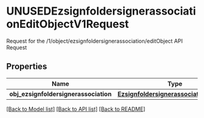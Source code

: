 # UNUSEDEzsignfoldersignerassociationEditObjectV1Request

Request for the /1/object/ezsignfoldersignerassociation/editObject API Request
## Properties
Name | Type | Description | Notes
------------ | ------------- | ------------- | -------------
**obj_ezsignfoldersignerassociation** | [**EzsignfoldersignerassociationRequest**](EzsignfoldersignerassociationRequest.md) |  | [optional] 

[[Back to Model list]](../README.md#documentation-for-models) [[Back to API list]](../README.md#documentation-for-api-endpoints) [[Back to README]](../README.md)


